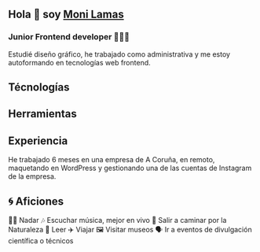 ## Hola 👋 soy [Moni Lamas](https://monilamas.netlify.app/)


### Junior Frontend developer 👩🏼‍💻
Estudié diseño gráfico, he trabajado como administrativa y me estoy autoformando en tecnologías web frontend.

## Técnologías

## Herramientas

## Experiencia 
He trabajado 6 meses en una empresa de A Coruña, en remoto, maquetando en WordPress y gestionando una de las cuentas de Instagram de la empresa.

## :cyclone: Aficiones
🏊‍♀️ Nadar
:notes: Escuchar música, mejor en vivo
🌲 Salir a caminar por la Naturaleza
📗 Leer 
✈️ Viajar
🖼 Visitar museos
🗣 Ir a eventos de divulgación científica o técnicos






